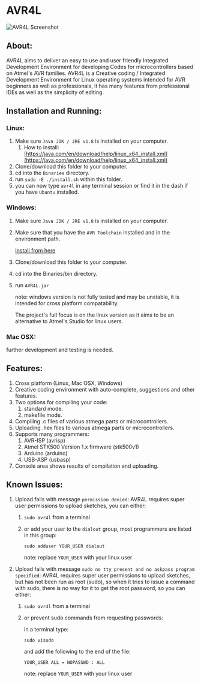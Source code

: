 # AVR4L

![AVR4L Screenshot](https://raw.githubusercontent.com/abdalmoniem/AVR4L/master/assets/screenshot_5.png)

## About:
AVR4L aims to deliver an easy to use and user friendly Integrated Development Environment for developing Codes for microcontrollers based on Atmel's AVR families. AVR4L is a Creative coding / Integrated Development Environment for Linux operating systems intended for AVR beginners as well as professionals, it has many features from professional IDEs as well as the simplicity of editing.

## Installation and Running:
### Linux:
1. Make sure `Java JDK / JRE v1.8` is installed on your computer.
	1. How to install: [https://java.com/en/download/help/linux_x64_install.xml](https://java.com/en/download/help/linux_x64_install.xml)
2. Clone/download this folder to your computer.
3. cd into the `Binaries` directory.
4. run `sudo -E ./install.sh` within this folder.
5. you can now type `avr4l` in any terminal session or find it in the dash if you have `Ubuntu` installed.

### Windows:
1. Make sure `Java JDK / JRE v1.8` is installed on your computer.
2. Make sure that you have the `AVR Toolchain` installed and in the environment path.

	[Install from here](http://www.atmel.com/tools/atmelavrtoolchainforwindows.aspx)

3. Clone/download this folder to your computer.
4. cd into the Binaries/bin directory.
5. run `AVR4L.jar`

	note: windows version is not fully tested and may be unstable,
	it is intended for cross platform compatability.

	The project's full focus is on the linux version as it aims to be an alternative to Atmel's Studio for linux users.


### Mac OSX:
further development and testing is needed.

## Features:
1. Cross platform (Linux, Mac OSX, Windows)
2. Creative coding environment with auto-complete, suggestions and other features.
3. Two options for compiling your code:
	1. standard mode.
	2. makefile mode.
4. Compiling .c files of various atmega parts or microcontrollers.
5. Uploading .hex files to various atmega parts or microcontrollers.
6. Supports many programmers:
	1. AVR-ISP (avrisp)
	2. Atmel STK500 Version 1.x firmware (stk500v1)
	3. Arduino (arduino)
	4. USB-ASP (usbasp)
7. Console area shows results of compilation and uploading.

## Known Issues:
1. Upload fails with message `permission denied`:
	AVR4L requires super user permissions to upload sketches, you can either:
	1. `sudo avr4l` from a terminal
	2. or add your user to the `dialout` group, most programmers are listed in this group:

		`sudo adduser YOUR_USER dialout`

		note: replace `YOUR_USER` with your linux user

2. Upload fails with message `sudo no tty present and no askpass program specified`:
	AVR4L requires super user permissions to upload sketches, but has not been run as root (sudo),
	so when it tries to issue a command with sudo, there is no way for it to get the root password, so you can either:
	1. `sudo avr4l` from a terminal
	2. or prevent sudo commands from requesting passwords:
		
		in a terminal type:
		
		`sudo visudo`
		
		and add the following to the end of the file:

		`YOUR_USER ALL = NOPASSWD : ALL`

		note: replace `YOUR_USER` with your linux user